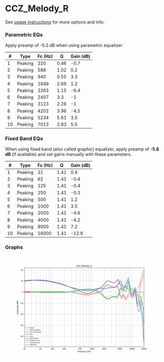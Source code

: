 # CCZ_Melody_R
See [usage instructions](https://github.com/jaakkopasanen/AutoEq#usage) for more options and info.

### Parametric EQs
Apply preamp of -5.2 dB when using parametric equalizer.

|   # | Type    |   Fc (Hz) |    Q |   Gain (dB) |
|-----|---------|-----------|------|-------------|
|   1 | Peaking |       220 | 0.46 |        -0.7 |
|   2 | Peaking |       588 | 1.02 |         0.2 |
|   3 | Peaking |       940 | 0.55 |         3.3 |
|   4 | Peaking |      1649 | 2.69 |         1.2 |
|   5 | Peaking |      2263 | 1.15 |        -6.4 |
|   6 | Peaking |      2407 | 3.3  |        -1   |
|   7 | Peaking |      3123 | 2.28 |        -1   |
|   8 | Peaking |      4202 | 3.96 |        -4.5 |
|   9 | Peaking |      5234 | 5.61 |         3.5 |
|  10 | Peaking |      7013 | 2.63 |         5.5 |

### Fixed Band EQs
When using fixed band (also called graphic) equalizer, apply preamp of **-5.8 dB** (if available) and set gains manually with these parameters.

|   # | Type    |   Fc (Hz) |    Q |   Gain (dB) |
|-----|---------|-----------|------|-------------|
|   1 | Peaking |        31 | 1.41 |         0.4 |
|   2 | Peaking |        62 | 1.41 |        -0.4 |
|   3 | Peaking |       125 | 1.41 |        -0.4 |
|   4 | Peaking |       250 | 1.41 |        -0.3 |
|   5 | Peaking |       500 | 1.41 |         1.2 |
|   6 | Peaking |      1000 | 1.41 |         3.5 |
|   7 | Peaking |      2000 | 1.41 |        -4.6 |
|   8 | Peaking |      4000 | 1.41 |        -4.2 |
|   9 | Peaking |      8000 | 1.41 |         7.2 |
|  10 | Peaking |     16000 | 1.41 |       -12.9 |

### Graphs
![](./CCZ_Melody_R.png)
